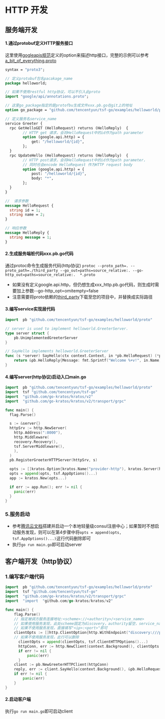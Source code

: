 # HTTP 开发
## 服务端开发
#### 1.通过protobuf定义HTTP服务接口
这里使用[gogleapis规范](https://github.com/googleapis/googleapis/blob/master/google/api/http.proto#L46)定义的option来描述http接口，完整的示例可以参考[a_bit_of_everything.proto](https://github.com/grpc-ecosystem/grpc-gateway/blob/master/examples/internal/proto/examplepb/a_bit_of_everything.proto)
```protobuf
syntax = "proto3";

// 定义protobuf包名pacakage_name
package helloworld;

// 如果不使用restful http协议，可以不引入此proto
import "google/api/annotations.proto";

// 这里go_package指定的是protofbu生成文件xxx.pb.go在git上的地址
option go_package = "github.com/tencentyun/tsf-go/examples/helloworld/proto";

// 定义服务名service_name
service Greeter {
  rpc GetHelloGET (HelloRequest) returns (HelloReply)  {       
        // HTTP get 请求，会将HelloRequest中的id作为path parameter
        option (google.api.http) = {
            get: "/helloworld/{id}",
        };
  }
  rpc UpdateHello (HelloRequest) returns (HelloReply)  {       
        // HTTP post请求，会将HelloRequest中的id作为path parameter，
        // 同时也会encode HelloRequest 作为HTTP request body
        option (google.api.http) = {
            post: "/helloworld/{id}",
            body: "*",
        };
  }
}

//  请求参数
message HelloRequest {
  string id = 1;
  string name = 2;
}

// 响应参数
message HelloReply {
  string message = 1;
}
```
#### 2.生成服务端桩代码xxx.pb.go代码
通过protoc命令生成服务代码(http协议)
`protoc --proto_path=. --proto_path=./third_party
--go_out=paths=source_relative:. --go-http_out=paths=source_relative:.  *.proto`
- 如果没有定义google.api.http，但仍想生成xxx_http.pb.go代码，则生成时需要加上参数--go-http_opt=omitempty=false
- 注意需要将proto依赖的[third_party](https://github.com/tencentyun/tsf-go/tree/master/third_party)下载至您的项目中，并替换成实际路径
#### 3.编写service实现层代码
```go
import	pb "github.com/tencentyun/tsf-go/examples/helloworld/proto"

// server is used to implement helloworld.GreeterServer.
type server struct {
	pb.UnimplementedGreeterServer
}

// SayHello implements helloworld.GreeterServer
func (s *server) SayHello(ctx context.Context, in *pb.HelloRequest) (*pb.HelloReply, error) {
	return &pb.HelloReply{Message: fmt.Sprintf("Welcome %+v!", in.Name)}, nil
}
```
#### 4.编写server(http协议)启动入口main.go
```go
import  pb "github.com/tencentyun/tsf-go/examples/helloworld/proto"
import 	tsf "github.com/tencentyun/tsf-go"
import  "github.com/go-kratos/kratos/v2"
import  "github.com/go-kratos/kratos/v2/transport/grpc"

func main() {
  flag.Parse()

  s := &server{}
  httpSrv := http.NewServer(
    http.Address(":8000"),
    http.Middleware(
    recovery.Recovery(),
    tsf.ServerMiddleware(),
    ),
  )
  pb.RegisterGreeterHTTPServer(httpSrv, s)

  opts := []kratos.Option{kratos.Name("provider-http"), kratos.Server(httpSrv)}
  opts = append(opts, tsf.AppOptions()...)
  app := kratos.New(opts...)

  if err := app.Run(); err != nil {
    panic(err) 
  }
}
```
### 5.服务启动
- 参考[腾讯云文档](https://cloud.tencent.com/document/product/649/16618)搭建并启动一个本地轻量级consul注册中心；如果暂时不想启动服务发现，则可以在第4步骤中将`opts = append(opts, tsf.AppOptions()...)`这行代码删除即可
- 执行`go run main.go`即可启动server

## 客户端开发（http协议）
### 1.编写客户端代码
```go
import  pb "github.com/tencentyun/tsf-go/examples/helloworld/proto"
import  tsf "github.com/tencentyun/tsf-go"
import 	"github.com/go-kratos/kratos/v2/transport/grpc"
import  "import  "github.com/go-kratos/kratos/v2"

func main() {
    flag.Parse()
    // 指定被调方服务连接地址:<scheme>://<authority>/<service_name>
    // 如果使用服务发现，此处scheme固定为discovery，authority留空，service_name为定义注册到服务发现中的服务名
    // 如果不使用服务发现，直接填写"<ip>:<port>"即可
    clientOpts := []http.ClientOption{http.WithEndpoint("discovery:///provider-http")}
    // 如果不使用服务发现，此行可以删除
	  clientOpts = append(clientOpts, tsf.ClientHTTPOptions()...)
	  httpConn, err := http.NewClient(context.Background(), clientOpts...)
	  if err != nil {
		  panic(err)
	  }
    client := pb.NewGreeterHTTPClient(httpConn)
    reply, err := client.SayHello(context.Background(), &pb.HelloRequest{Name: "tsf_grpc"})
    if err != nil {
        panic(err)
    }
}
```
#### 2.启动客户端
执行`go run main.go`即可启动client